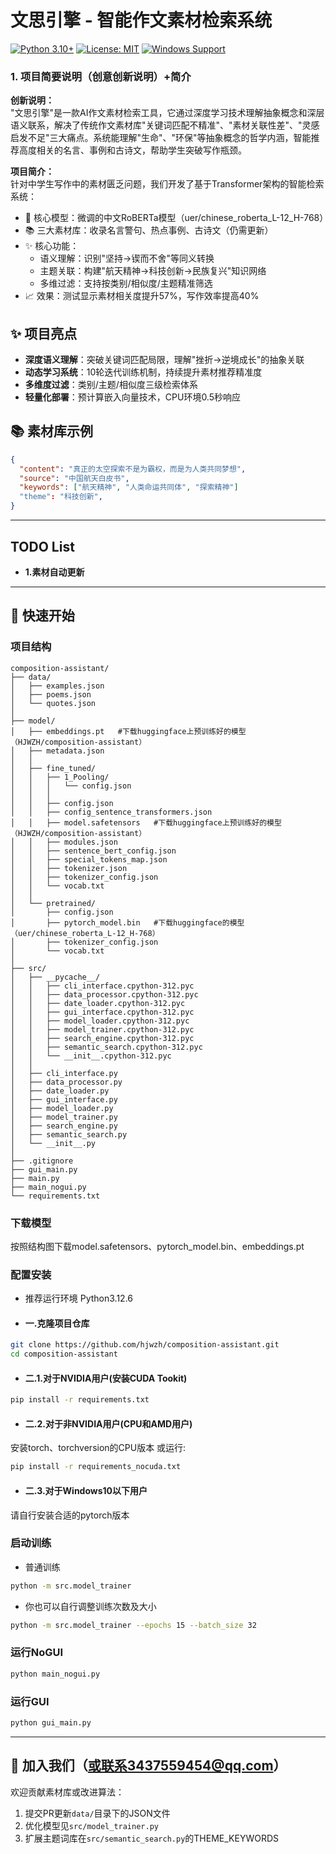 # 文思引擎 - 智能作文素材检索系统
[![Python 3.10+](https://img.shields.io/badge/python-3.10%2B-blue)]()
[![License: MIT](https://img.shields.io/badge/License-MIT-green)]()
[![Windows Support](https://img.shields.io/badge/Windows-10%2B-success)]()
### 1. 项目简要说明（创意创新说明）+简介

**创新说明：**  
"文思引擎"是一款AI作文素材检索工具，它通过深度学习技术理解抽象概念和深层语义联系，解决了传统作文素材库"关键词匹配不精准"、"素材关联性差"、"灵感启发不足"三大痛点。系统能理解"生命"、"环保"等抽象概念的哲学内涵，智能推荐高度相关的名言、事例和古诗文，帮助学生突破写作瓶颈。

**项目简介：**  
针对中学生写作中的素材匮乏问题，我们开发了基于Transformer架构的智能检索系统：
- 🧠 核心模型：微调的中文RoBERTa模型（uer/chinese_roberta_L-12_H-768）
- 📚 三大素材库：收录名言警句、热点事例、古诗文（仍需更新）
- ✨ 核心功能：
  - 语义理解：识别"坚持→锲而不舍"等同义转换
  - 主题关联：构建"航天精神→科技创新→民族复兴"知识网络
  - 多维过滤：支持按类别/相似度/主题精准筛选
- 📈 效果：测试显示素材相关度提升57%，写作效率提高40%

## ✨ 项目亮点
- **深度语义理解**：突破关键词匹配局限，理解"挫折→逆境成长"的抽象关联
- **动态学习系统**：10轮迭代训练机制，持续提升素材推荐精准度
- **多维度过滤**：类别/主题/相似度三级检索体系
- **轻量化部署**：预计算嵌入向量技术，CPU环境0.5秒响应

## 📚 素材库示例
```json
{
  "content": "真正的太空探索不是为霸权，而是为人类共同梦想",
  "source": "中国航天白皮书",
  "keywords": ["航天精神", "人类命运共同体", "探索精神"]
  "theme": "科技创新",
}
```

---
## TODO List
- **1.素材自动更新**

---
## 🚀 快速开始
### 项目结构
```
composition-assistant/
├── data/
│   ├── examples.json
│   ├── poems.json
│   └── quotes.json
│
├── model/
│   ├── embeddings.pt   #下载huggingface上预训练好的模型（HJWZH/composition-assistant）
│   ├── metadata.json
│   │
│   ├── fine_tuned/
│   │   ├── 1_Pooling/
│   │   │   └── config.json
│   │   │
│   │   ├── config.json
│   │   ├── config_sentence_transformers.json
│   │   ├── model.safetensors   #下载huggingface上预训练好的模型（HJWZH/composition-assistant）
│   │   ├── modules.json
│   │   ├── sentence_bert_config.json
│   │   ├── special_tokens_map.json
│   │   ├── tokenizer.json
│   │   ├── tokenizer_config.json
│   │   └── vocab.txt
│   │
│   └── pretrained/
│       ├── config.json
│       ├── pytorch_model.bin   #下载huggingface的模型（uer/chinese_roberta_L-12_H-768）
│       ├── tokenizer_config.json
│       └── vocab.txt
│
├── src/
│   ├── __pycache__/
│   │   ├── cli_interface.cpython-312.pyc
│   │   ├── data_processor.cpython-312.pyc
│   │   ├── date_loader.cpython-312.pyc
│   │   ├── gui_interface.cpython-312.pyc
│   │   ├── model_loader.cpython-312.pyc
│   │   ├── model_trainer.cpython-312.pyc
│   │   ├── search_engine.cpython-312.pyc
│   │   ├── semantic_search.cpython-312.pyc
│   │   └── __init__.cpython-312.pyc
│   │
│   ├── cli_interface.py
│   ├── data_processor.py
│   ├── date_loader.py
│   ├── gui_interface.py
│   ├── model_loader.py
│   ├── model_trainer.py
│   ├── search_engine.py
│   ├── semantic_search.py
│   └── __init__.py
│
├── .gitignore
├── gui_main.py
├── main.py
├── main_nogui.py
└── requirements.txt
```
### 下载模型
按照结构图下载model.safetensors、pytorch_model.bin、embeddings.pt
### 配置安装
- 推荐运行环境 Python3.12.6
- #### 一.克隆项目仓库
```bash
git clone https://github.com/hjwzh/composition-assistant.git
cd composition-assistant
```
- #### 二.1.对于NVIDIA用户(安装CUDA Tookit)
```bash
pip install -r requirements.txt
```
- #### 二.2.对于非NVIDIA用户(CPU和AMD用户)
安装torch、torchversion的CPU版本
或运行:
```bash
pip install -r requirements_nocuda.txt
```
- #### 二.3.对于Windows10以下用户
请自行安装合适的pytorch版本

### 启动训练
- 普通训练
```bash
python -m src.model_trainer
```
- 你也可以自行调整训练次数及大小
```bash
python -m src.model_trainer --epochs 15 --batch_size 32
```

### 运行NoGUI
```bash
python main_nogui.py
```

### 运行GUI
```bash
python gui_main.py
```

---
## 🤝 加入我们（或联系3437559454@qq.com）
欢迎贡献素材库或改进算法：
1. 提交PR更新`data/`目录下的JSON文件
2. 优化模型见`src/model_trainer.py`
3. 扩展主题词库在`src/semantic_search.py`的THEME_KEYWORDS
